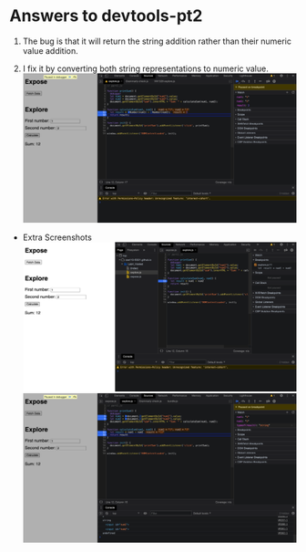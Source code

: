 
# Answers to devtools-pt2

1. The bug is that it will return the string addition rather than their numeric value addition.

2. I fix it by converting both string representations to numeric value.\
    ![fix](fix.png)

- Extra Screenshots\
![result-calculateSum](result-calculateSum.png)
![result-dataType](result-dataType.png)
